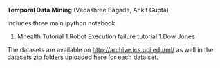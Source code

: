 **Temporal Data Mining**
(Vedashree Bagade, Ankit Gupta)

Includes three main ipython notebook:

1. Mhealth Tutorial 
1.Robot Execution failure tutorial
1.Dow Jones

The datasets are available on http://archive.ics.uci.edu/ml/
as well in the datasets zip folders uploaded here for each data set.
